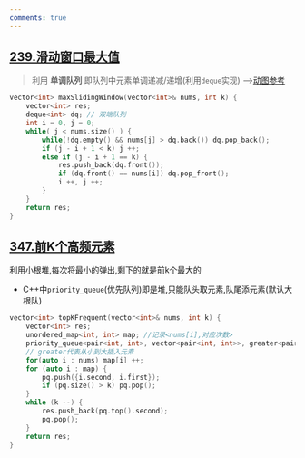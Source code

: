 ```yaml
---
comments: true
---
```


## [239.滑动窗口最大值](https://leetcode.cn/problems/sliding-window-maximum/)

> 利用 **单调队列** 即队列中元素单调递减/递增(利用`deque`实现) -->[动图参考](https://code-thinking.cdn.bcebos.com/gifs/239.%E6%BB%91%E5%8A%A8%E7%AA%97%E5%8F%A3%E6%9C%80%E5%A4%A7%E5%80%BC.gif)

```c++ linenums="1"
vector<int> maxSlidingWindow(vector<int>& nums, int k) {
    vector<int> res;
    deque<int> dq; // 双端队列
    int i = 0, j = 0;
    while( j < nums.size() ) {
        while(!dq.empty() && nums[j] > dq.back()) dq.pop_back();
        if (j - i + 1 < k) j ++;
        else if (j - i + 1 == k) {
            res.push_back(dq.front());
            if (dq.front() == nums[i]) dq.pop_front();
            i ++, j ++;
        }
    }
    return res;
}
```

## [347.前K个高频元素](https://leetcode.cn/problems/top-k-frequent-elements/)

利用小根堆,每次将最小的弹出,剩下的就是前k个最大的

- C++中`priority_queue`(优先队列)即是堆,只能队头取元素,队尾添元素(默认大根队)
```cpp linenums="1"
vector<int> topKFrequent(vector<int>& nums, int k) {
    vector<int> res;
    unordered_map<int, int> map; //记录<nums[i],对应次数>
    priority_queue<pair<int, int>, vector<pair<int, int>>, greater<pair<int, int>>> pq;
    // greater代表从小到大插入元素
    for(auto i : nums) map[i] ++;
    for (auto i : map) {
        pq.push({i.second, i.first});
        if (pq.size() > k) pq.pop();
    }
    while (k --) {
        res.push_back(pq.top().second);
        pq.pop();
    }
    return res;
}
```